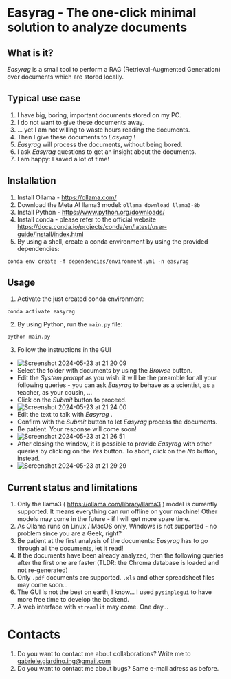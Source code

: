 # Easyrag - The one-click minimal solution to analyze documents

## What is it?
_Easyrag_ is a small tool to perform a RAG (Retrieval-Augmented Generation) over documents which are stored locally.

## Typical use case
1. I have big, boring, important documents stored on my PC.
2. I do not want to give these documents away.
3. ... yet I am not willing to waste hours reading the documents.
4. Then I give these documents to _Easyrag_ !
5. _Easyrag_ will process the documents, without being bored.
6. I ask _Easyrag_ questions to get an insight about the documents.
7. I am happy: I saved a lot of time!

## Installation
1. Install Ollama - https://ollama.com/
2. Download the Meta AI llama3 model: `ollama download llama3-8b`
3. Install Python - https://www.python.org/downloads/
4. Install conda - please refer to the official website https://docs.conda.io/projects/conda/en/latest/user-guide/install/index.html
5. By using a shell, create a conda environment by using the provided dependencies:
```
conda env create -f dependencies/environment.yml -n easyrag
```

## Usage
1. Activate the just created conda environment:
```
conda activate easyrag
```
2. By using Python, run the `main.py` file:
```
python main.py
```
3. Follow the instructions in the GUI
- ![Screenshot 2024-05-23 at 21 20 09](https://github.com/gabripo/easyrag/assets/25492636/163be97f-529a-4685-b13a-c6818ebc4a32)
- Select the folder with documents by using the _Browse_ button.
- Edit the _System prompt_ as you wish: it will be the preamble for all your following queries - you can ask _Easyrag_ to behave as a scientist, as a teacher, as your cousin, ...
- Click on the _Submit_ button to proceed.
- ![Screenshot 2024-05-23 at 21 24 00](https://github.com/gabripo/easyrag/assets/25492636/7109ebd1-6817-484d-bd36-9b46d40e32ff)
- Edit the text to talk with _Easyrag_ .
- Confirm with the _Submit_ button to let _Easyrag_ process the documents.
- Be patient. Your response will come soon!
- ![Screenshot 2024-05-23 at 21 26 51](https://github.com/gabripo/easyrag/assets/25492636/16b149d9-83ef-4ae9-9005-f2a295c39825)
- After closing the window, it is possible to provide _Easyrag_ with other queries by clicking on the _Yes_ button. To abort, click on the _No_ button, instead.
- ![Screenshot 2024-05-23 at 21 29 29](https://github.com/gabripo/easyrag/assets/25492636/0f5a8000-cc73-4503-bf7a-47f385ecf614)

## Current status and limitations
1. Only the llama3 ( https://ollama.com/library/llama3 ) model is currently supported. It means everything can run offline on your machine! Other models may come in the future - if I will get more spare time.
2. As Ollama runs on Linux / MacOS only, Windows is not supported - no problem since you are a Geek, right?
3. Be patient at the first analysis of the documents: _Easyrag_ has to go through all the documents, let it read!
4. If the documents have been already analyzed, then the following queries after the first one are faster (TLDR: the Chroma database is loaded and not re-generated)
5. Only `.pdf` documents are supported. `.xls` and other spreadsheet files may come soon...
6. The GUI is not the best on earth, I know... I used `pysimplegui` to have more free time to develop the backend.
7. A web interface with `streamlit` may come. One day...

# Contacts
1. Do you want to contact me about collaborations? Write me to gabriele.giardino.ing@gmail.com
2. Do you want to contact me about bugs? Same e-mail adress as before.

